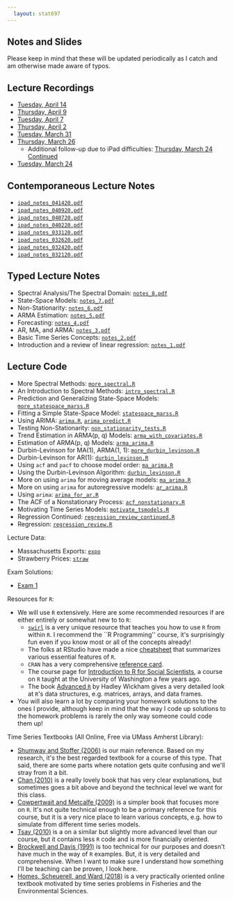 ```yaml
---
  layout: stat697
---
```

  
Notes and Slides
-------

Please keep in mind that these will be updated periodically as I catch and am otherwise made aware of typos.

## Lecture Recordings
* [Tuesday, April 14](https://umass-amherst.zoom.us/rec/share/95UpMavx0n1IeIWX1FmDd79_JpvqX6a80yFK_PoJnR4GoqF-NgOTK7-WcAOxsADI?startTime=1586872889000)
* [Thursday, April 9](https://umass-amherst.zoom.us/rec/share/2epzPov9qW1OctLxsVzffP4QQaD1eaa8gXBLrPQMnk6jElV7mnCSvBmklwsffwhp?startTime=1586441136000)
* [Tuesday, April 7](https://umass-amherst.zoom.us/rec/share/x8MpJLTK90VOWquS5VnyBIwbJ4j7X6a823JN-_Ren002kfUuf3WYgyaCoeyNrQ9h?startTime=1586268092000)
* [Thursday, April 2](https://umass-amherst.zoom.us/rec/share/9O4vc53iymlLU6_tw2_GcaMqM5T9aaa8hHJI_KYMz0gg2np-CYZyUncXlgv6s1gb?startTime=1585836146000)
* [Tuesday, March 31](https://umass-amherst.zoom.us/rec/share/2ctPA6DL8WJJes_o1GPmZ6Q4Bri1X6a823AZ-vULnU637Dfp1eFYWUoCeuNrzcu6?startTime=1585663279000)
* [Thursday, March 26](https://umass-amherst.zoom.us/rec/share/5O9PBpzZ0FhLXonrr3-FSowfH43qT6a82iMY-PFcxEZP4DY5AWuFa5RB-f__FKfn?startTime=1585231495000)
  - Additional follow-up due to iPad difficulties: [Thursday, March 24 Continued](https://umass-amherst.zoom.us/rec/share/4px2F7HU7CBJco3J9m31SrRwJKL6aaa80CVK8vNYykgubJPRFsL0wEaIjoauNUIm?startTime=1585238166000)
* [Tuesday, March 24](https://umass-amherst.zoom.us/rec/share/4sNtLqn39W1LR6Px1HGAfK5_Bt_0eaa8h3AZqKVZnk6fQjq7tIzLQbKAZ_iIuFep?startTime=1585058562000)

## Contemporaneous Lecture Notes
* [`ipad_notes_041420.pdf`](https://maryclare.github.io/stat697/content/notes/ipad_notes_041420.pdf)
* [`ipad_notes_040920.pdf`](https://maryclare.github.io/stat697/content/notes/ipad_notes_040920.pdf)
* [`ipad_notes_040720.pdf`](https://maryclare.github.io/stat697/content/notes/ipad_notes_040720.pdf)
* [`ipad_notes_040220.pdf`](https://maryclare.github.io/stat697/content/notes/ipad_notes_040220.pdf)
* [`ipad_notes_033120.pdf`](https://maryclare.github.io/stat697/content/notes/ipad_notes_033120.pdf)
* [`ipad_notes_032620.pdf`](https://maryclare.github.io/stat697/content/notes/ipad_notes_032620.pdf)
* [`ipad_notes_032420.pdf`](https://maryclare.github.io/stat697/content/notes/ipad_notes_032420.pdf)
* [`ipad_notes_032120.pdf`](https://maryclare.github.io/stat697/content/notes/ipad_notes_031220.pdf)

## Typed Lecture Notes
* Spectral Analysis/The Spectral Domain: [`notes_8.pdf`](https://maryclare.github.io/stat697/content/notes/notes_8.pdf)
* State-Space Models: [`notes_7.pdf`](https://maryclare.github.io/stat697/content/notes/notes_7.pdf)
* Non-Stationarity: [`notes_6.pdf`](https://maryclare.github.io/stat697/content/notes/notes_6.pdf)
* ARMA Estimation: [`notes_5.pdf`](https://maryclare.github.io/stat697/content/notes/notes_5.pdf)
* Forecasting: [`notes_4.pdf`](https://maryclare.github.io/stat697/content/notes/notes_4.pdf)
* AR, MA, and ARMA: [`notes_3.pdf`](https://maryclare.github.io/stat697/content/notes/notes_3.pdf)
* Basic Time Series Concepts: [`notes_2.pdf`](https://maryclare.github.io/stat697/content/notes/notes_2.pdf)
* Introduction and a review of linear regression: [`notes_1.pdf`](https://maryclare.github.io/stat697/content/notes/notes_1.pdf)

## Lecture Code
* More Spectral Methods: [`more_spectral.R`](https://maryclare.github.io/stat697/content/code/more_spectral.R)
* An Introduction to Spectral Methods: [`intro_spectral.R`](https://maryclare.github.io/stat697/content/code/intro_spectral.R)
* Prediction and Generalizing State-Space Models: [`more_statespace_marss.R`](https://maryclare.github.io/stat697/content/code/more_statespace_marss.R)
* Fitting a Simple State-Space Model: [`statespace_marss.R`](https://maryclare.github.io/stat697/content/code/statespace_marss.R)
* Using ARIMA: [`arima.R`](https://maryclare.github.io/stat697/content/code/arima.R), [`arima_predict.R`](https://maryclare.github.io/stat697/content/code/arima_predict.R)
* Testing Non-Stationarity: [`non_stationarity_tests.R`](https://maryclare.github.io/stat697/content/code/non_stationarity_tests.R)
* Trend Estimation in ARMA(p, q) Models: [`arma_with_covariates.R`](https://maryclare.github.io/stat697/content/code/arma_with_covariates.R)
* Estimation of ARMA(p, q) Models: [`arma_arima.R`](https://maryclare.github.io/stat697/content/code/arma_arima.R)
* Durbin-Levinson for MA(1), ARMA(1, 1): [`more_durbin_levinson.R`](https://maryclare.github.io/stat697/content/code/more_durbin_levinson.R)
* Durbin-Levinson for AR(1): [`durbin_levinson.R`](https://maryclare.github.io/stat697/content/code/durbin_levinson.R)
* Using `acf` and `pacf` to choose model order: [`ma_arima.R`](https://maryclare.github.io/stat697/content/code/acf_pacf.R)
* Using the Durbin-Levinson Algorithm: [`durbin_levinson.R`](https://maryclare.github.io/stat697/content/code/durbin_levinson.R)
* More on using `arima` for moving average models: [`ma_arima.R`](https://maryclare.github.io/stat697/content/code/ma_arima.R)
* More on using `arima` for autoregressive models: [`ar_arima.R`](https://maryclare.github.io/stat697/content/code/ar_arima.R)
* Using `arima`: [`arima_for_ar.R`](https://maryclare.github.io/stat697/content/code/arima_for_ar.R)
* The ACF of a Nonstationary Process: [`acf_nonstationary.R`](https://maryclare.github.io/stat697/content/code/acf_nonstationary.R)
* Motivating Time Series Models: [`motivate_tsmodels.R`](https://maryclare.github.io/stat697/content/code/motivate_tsmodels.R)
* Regression Continued: [`regression_review_continued.R`](https://maryclare.github.io/stat697/content/code/regression_review_continued.R)
* Regression: [`regression_review.R`](https://maryclare.github.io/stat697/content/code/regression_review.R)

Lecture Data: 
* Massachusetts Exports: [`expo`](https://maryclare.github.io/stat697/content/data/expo.RData)
* Strawberry Prices: [`straw`](https://maryclare.github.io/stat697/content/data/straw.RData)

Exam Solutions:
* [Exam 1](https://maryclare.github.io/stat697/content/homework/exam_1_sol.pdf)

Resources for `R`:
* We will use `R` extensively. Here are some recommended resources if are either entirely or somewhat new to to `R`:
    - [`swirl`](https://swirlstats.com/students.html) is a very unique resource that teaches you how to use `R` from within `R`. I recommend the ``R Programming'' course, it's surprisingly fun even if you know most or all of the concepts already!
    - The folks at RStudio have made a nice [cheatsheet](https://www.rstudio.com/wp-content/uploads/2016/10/r-cheat-sheet-3.pdf) that summarizes various essential features of `R`.
    - `CRAN` has a very comprehensive [reference card](https://cran.r-project.org/doc/contrib/Short-refcard.pdf).
    - The course page for [Introduction to R for Social Scientists](https://rebeccaferrell.github.io/CSSS508/), a course on `R` taught at the University of Washington a few years ago.
    - The book [Advanced `R`](http://adv-r.had.co.nz) by Hadley Wickham gives a very detailed look at `R`'s data structures, e.g. matrices, arrays, and data frames.
* You will also learn a lot by comparing your homework solutions to the ones I provide, although keep in mind that the way I code up solutions to the homework problems is rarely the only way someone could code them up!

Time Series Textbooks (All Online, Free via UMass Amherst Library):
* [Shumway and Stoffer (2006)](https://link.springer.com/book/10.1007\%2F0-387-36276-2) is our main reference. Based on my research, it's the best regarded textbook for a course of this type. That said, there are some parts where notation gets quite confusing and we'll stray from it a bit.
* [Chan (2010)](https://onlinelibrary-wiley-com.proxy.library.cornell.edu/doi/book/10.1002/9781118032466) is a really lovely book that has very clear explanations, but sometimes goes a bit above and beyond the technical level we want for this class.
* [Cowpertwait and Metcalfe (2009)](https://link-springer-com.proxy.library.cornell.edu/book/10.1007\%2F978-0-387-88698-5) is a simpler book that focuses more on `R`. It's not quite technical enough to be a primary reference for this course, but it is a very nice place to learn various concepts, e.g. how to simulate from different time series models.
* [Tsay (2010)](https://onlinelibrary.wiley.com/doi/book/10.1002/9780470644560) is a on a similar but slightly more advanced level than our course, but it contains less `R` code and is more financially oriented.
* [Brockwell and Davis (1991)](https://www.springer.com/us/book/9780387974293) is too technical for our purposes and doesn't have much in the way of `R` examples. But, it is very detailed and comprehensive. When I want to make sure I understand how something I'll be teaching can be proven, I look here.
* [Homes, Scheuerell, and Ward (2018)](https://nwfsc-timeseries.github.io/stat697-labs/) is a very practically oriented online textbook motivated by time series problems in Fisheries and the Environmental Sciences.
